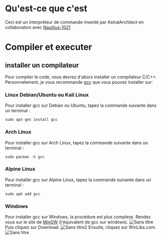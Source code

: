 # Qu'est-ce que c'est

Ceci est un interpréteur de commande inventé par AstralArchitect en collaboration avec [Nautilus-1021](https://github.com/Nautilus-1021)

# Compiler et executer

## installer un compilateur
Pour compiler le code, vous devrez d'abors installer un compilateur C/C++. Personnelement, je vous recommande [gcc](https://gcc.gnu.org/) que vous pouvez installer sur:
### Linux Debian/Ubuntu ou Kali Linux
 Pour installer gcc sur Debian ou Ubuntu, tapez la commande suivante dans un terminal :
  ```
  sudo apt-get install gcc
  ```
### Arch Linux
  Pour installer gcc sur Arch Linux, tapez la commande suivante dans un terminal :
  ```
  sudo pacman -S gcc
  ```
### Alpine Linux
  Pour installer gcc sur Alpine Linux, tapez la commande suivante dans un terminal :
  ```
  sudo apk add gcc
  ```
### Windows
  Pour installer gcc sur Windows, la procédure est plus complexe. Rendez vous sur le site de [MinGW](https://www.mingw-w64.org/) (l'équivalent de gcc sur windows).
  ![Sans titre](https://github.com/AstralArchitect/AstralCommandeInterpreter/assets/154975712/12739763-309f-45e2-8c8f-8452f2725a61)
  Puis cliquez sur Download.
  ![Sans titre2](https://github.com/AstralArchitect/AstralCommandeInterpreter/assets/154975712/dea0a141-8585-4d01-9961-520aca0bfa00)
  Ensuite, cliquez sur WinLibs.com.
  ![Sans titre](https://github.com/AstralArchitect/AstralCommandeInterpreter/assets/154975712/b9788ff1-2268-4144-95fe-8519e1d7c028)


